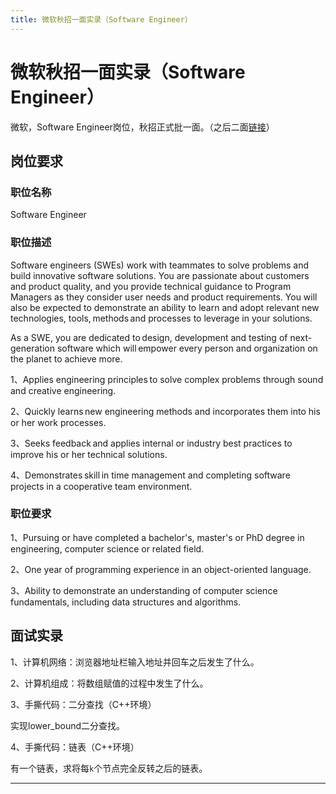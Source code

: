 ```yaml
---
title: 微软秋招一面实录（Software Engineer）
---
```


# 微软秋招一面实录（Software Engineer）

<script type="text/javascript" src="/include/head.js"></script>

微软，Software Engineer岗位，秋招正式批一面。（之后二面<a href="https://www.dywan.xyz/zone/202209/220001">链接</a>）

## 岗位要求

### 职位名称

Software Engineer

### 职位描述

Software engineers (SWEs) work with teammates to solve problems and build innovative software solutions. You are passionate about customers and product quality, and you provide technical guidance to Program Managers as they consider user needs and product requirements. You will also be expected to demonstrate an ability to learn and adopt relevant new technologies, tools, methods and processes to leverage in your solutions.

As a SWE, you are dedicated to design, development and testing of next-generation software which will empower every person and organization on the planet to achieve more.

1、Applies engineering principles to solve complex problems through sound and creative engineering.

2、Quickly learns new engineering methods and incorporates them into his or her work processes.

3、Seeks feedback and applies internal or industry best practices to improve his or her technical solutions.

4、Demonstrates skill in time management and completing software projects in a cooperative team environment.

### 职位要求

1、Pursuing or have completed a bachelor's, master's or PhD degree in engineering, computer science or related field.

2、One year of programming experience in an object-oriented language.

3、Ability to demonstrate an understanding of computer science fundamentals, including data structures and algorithms.

## 面试实录

1、计算机网络：浏览器地址栏输入地址并回车之后发生了什么。

2、计算机组成：将数组赋值的过程中发生了什么。

3、手撕代码：二分查找（C++环境）

实现lower_bound二分查找。

4、手撕代码：链表（C++环境）

有一个链表，求将每`k`个节点完全反转之后的链表。

---

<script type="text/javascript" src="/include/tail.js"></script>
